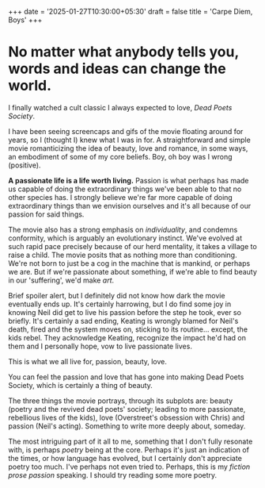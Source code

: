 +++
date = '2025-01-27T10:30:00+05:30'
draft = false
title = 'Carpe Diem, Boys'
+++

# No matter what anybody tells you, words and ideas can change the world.

I finally watched a cult classic I always expected to love, *Dead Poets Society*. 

I have been seeing screencaps and gifs of the movie floating around for years, so I (thought I) knew what I was in for. A straightforward and simple movie romanticizing the idea of beauty, love and romance, in some ways, an embodiment of some of my core beliefs. Boy, oh boy was I wrong (positive).

**A passionate life is a life worth living.** Passion is what perhaps has made us capable of doing the extraordinary things we've been able to that no other species has. I strongly believe we're far more capable of doing extraordinary things than we envision ourselves and it's all because of our passion for said things.

The movie also has a strong emphasis on *individuality*, and condemns conformity, which is arguably an evolutionary instinct. We've evolved at such rapid pace precisely because of our herd mentality, it takes a village to raise a child. The movie posits that as nothing more than conditioning. We're not born to just be a cog in the machine that is mankind, or perhaps we are. But if we're passionate about something, if we're able to find beauty in our 'suffering', we'd make *art*.

Brief spoiler alert, but I definitely did not know how dark the movie eventually ends up. It's certainly harrowing, but I do find some joy in knowing Neil did get to live his passion before the step he took, ever so briefly. It's certainly a sad ending, Keating is wrongly blamed for Neil's death, fired and the system moves on, sticking to its routine… except, the kids rebel. They acknowledge Keating, recognize the impact he'd had on them and I personally hope, vow to live passionate lives. 

This is what we all live for, passion, beauty, love.

You can feel the passion and love that has gone into making Dead Poets Society, which is certainly a thing of beauty.

The three things the movie portrays, through its subplots are: beauty (poetry and the revived dead poets' society; leading to more passionate, rebellious lives of the kids), love (Overstreet's obsession with Chris) and passion (Neil's acting). Something to write more deeply about, someday.

The most intriguing part of it all to me, something that I don't fully resonate with, is perhaps *poetry* being at the core. Perhaps it's just an indication of the times, or how language has evolved, but I certainly don't appreciate poetry too much. I've perhaps not even tried to. Perhaps, this is my *fiction prose passion* speaking. I should try reading some more poetry.
